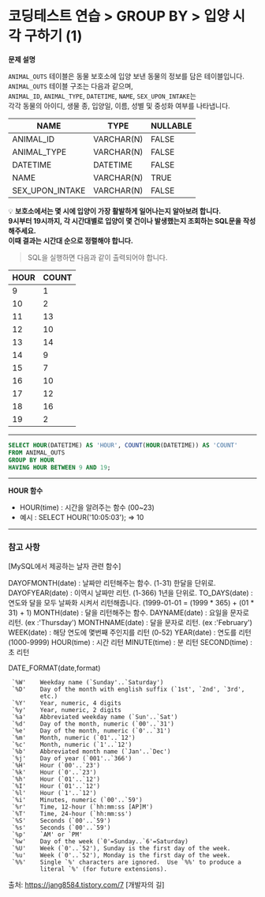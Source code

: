 # 코딩테스트 연습 > GROUP BY > 입양 시각 구하기 (1)

**문제 설명**

`ANIMAL_OUTS` 테이블은 동물 보호소에 입양 보낸 동물의 정보를 담은 테이블입니다.   
`ANIMAL_OUTS` 테이블 구조는 다음과 같으며,   
`ANIMAL_ID`, `ANIMAL_TYPE`, `DATETIME`, `NAME`, `SEX_UPON_INTAKE`는  
각각 동물의 아이디, 생물 종, 입양일, 이름, 성별 및 중성화 여부를 나타냅니다.

NAME	| TYPE | NULLABLE
--- | --- | ---
ANIMAL_ID |	VARCHAR(N) |	FALSE
ANIMAL_TYPE |	VARCHAR(N) |	FALSE
DATETIME |	DATETIME |	FALSE
NAME |	VARCHAR(N) |	TRUE
SEX_UPON_INTAKE |	VARCHAR(N) |	FALSE


💡 **보호소에서는 몇 시에 입양이 가장 활발하게 일어나는지 알아보려 합니다.    
9시부터 19시까지, 각 시간대별로 입양이 몇 건이나 발생했는지 조회하는 SQL문을 작성해주세요.    
이때 결과는 시간대 순으로 정렬해야 합니다.**

> SQL을 실행하면 다음과 같이 출력되어야 합니다.

HOUR |	COUNT
--- | ---
9	|1
10 |	2
11 |	13
12 |	10
13 |	14
14 |	9
15 |	7
16 |	10
17 |	12
18 |	16
19 |	2

---

```sql
SELECT HOUR(DATETIME) AS 'HOUR', COUNT(HOUR(DATETIME)) AS 'COUNT' 
FROM ANIMAL_OUTS 
GROUP BY HOUR
HAVING HOUR BETWEEN 9 AND 19;
```

---

**HOUR 함수**

- HOUR(time) : 시간을 알려주는 함수 (00~23)
- 예시 : SELECT HOUR('10:05:03'); => 10

---

### 참고 사항

[MySQL에서 제공하는 날자 관련 함수]

DAYOFMONTH(date) : 날짜만 리턴해주는 함수. (1-31) 한달을 단위로.
DAYOFYEAR(date) : 이역시 날짜만 리턴. (1-366) 1년을 단위로.
TO_DAYS(date) : 연도와 달을 모두 날짜화 시켜서 리턴해줍니다.
                            (1999-01-01 = (1999 * 365) + (01 * 31) + 1)
MONTH(date) : 달을 리턴해주는 함수.
DAYNAME(date) : 요일을 문자로 리턴. (ex :'Thursday')
MONTHNAME(date) : 달을 문자로 리턴. (ex :'February')
WEEK(date) : 해당 연도에 몇번째 주인지를 리턴 (0-52)
YEAR(date) : 연도를 리턴 (1000-9999)
HOUR(time) : 시간 리턴 
MINUTE(time) : 분 리턴
SECOND(time) : 초 리턴

DATE_FORMAT(date,format)

     `%W'    Weekday name (`Sunday'..`Saturday')
     `%D'    Day of the month with english suffix (`1st', `2nd', `3rd',
             etc.)
     `%Y'    Year, numeric, 4 digits
     `%y'    Year, numeric, 2 digits
     `%a'    Abbreviated weekday name (`Sun'..`Sat')
     `%d'    Day of the month, numeric (`00'..`31')
     `%e'    Day of the month, numeric (`0'..`31')
     `%m'    Month, numeric (`01'..`12')
     `%c'    Month, numeric (`1'..`12')
     `%b'    Abbreviated month name (`Jan'..`Dec')
     `%j'    Day of year (`001'..`366')
     `%H'    Hour (`00'..`23')
     `%k'    Hour (`0'..`23')
     `%h'    Hour (`01'..`12')
     `%I'    Hour (`01'..`12')
     `%l'    Hour (`1'..`12')
     `%i'    Minutes, numeric (`00'..`59')
     `%r'    Time, 12-hour (`hh:mm:ss [AP]M')
     `%T'    Time, 24-hour (`hh:mm:ss')
     `%S'    Seconds (`00'..`59')
     `%s'    Seconds (`00'..`59')
     `%p'    `AM' or `PM'
     `%w'    Day of the week (`0'=Sunday..`6'=Saturday)
     `%U'    Week (`0'..`52'), Sunday is the first day of the week.
     `%u'    Week (`0'..`52'), Monday is the first day of the week.
     `%%'    Single `%' characters are ignored.  Use `%%' to produce a
             literal `%' (for future extensions).



출처: https://jang8584.tistory.com/7 [개발자의 길]
